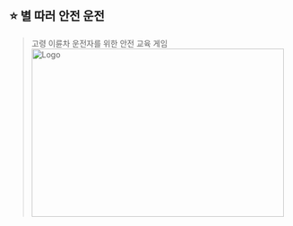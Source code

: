 ## ⭐ 별 따러 안전 운전 
> 고령 이륜차 운전자를 위한 안전 교육 게임
<img src="..\..\img\logo.png" width="450px" height="300px" title="px(픽셀) 크기 설정" alt="Logo"></img><br/>

